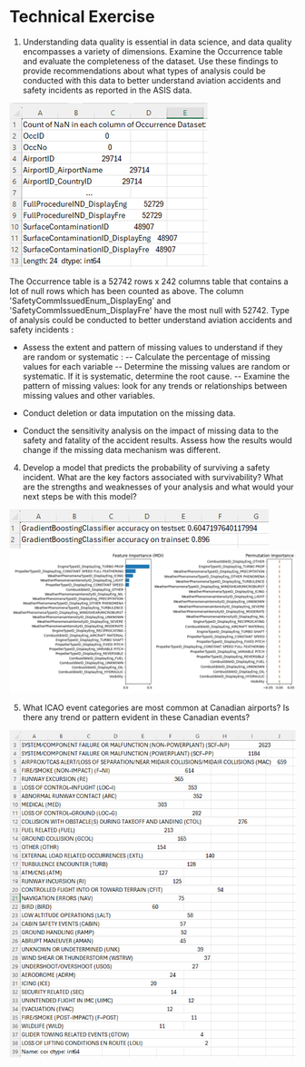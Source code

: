 # Technical Exercise


1. Understanding data quality is essential in data science, and data quality encompasses a variety of dimensions. Examine the Occurrence table and evaluate the completeness of the dataset. Use these findings to provide recommendations about what types of analysis could be conducted with this data to better understand aviation accidents and safety incidents as reported in the ASIS data.

![image](https://github.com/dathpham/technical_exercise/blob/main/question1.png)

The Occurrence table is a 52742 rows x 242 columns table that contains a lot of null rows which has been counted as above. The column 'SafetyCommIssuedEnum_DisplayEng' and 'SafetyCommIssuedEnum_DisplayFre' have the most null with 52742. Type of analysis could be conducted to better understand aviation accidents and safety incidents :
- Assess the extent and pattern of missing values to understand if they are random or systematic :
    -- Calculate the percentage of missing values for each variable
    -- Determine the missing values are random or systematic. If it is systematic, determine the root cause.
    -- Examine the pattern of missing values: look for any trends or relationships between missing values and other variables. 

- Conduct deletion or data imputation on the missing data.
- Conduct the sensitivity analysis on the impact of missing data to the safety and fatality of the accident results. Assess how the results would change if the missing data mechanism was different.




4. Develop a model that predicts the probability of surviving a safety incident. What are the key factors
associated with survivability? What are the strengths and weaknesses of your analysis and what would
your next steps be with this model?

![image](https://github.com/dathpham/technical_exercise/blob/main/Question4.png)
![image](https://github.com/dathpham/technical_exercise/blob/main/Question4_Feature_Importance.png)








5. What ICAO event categories are most common at Canadian airports? Is there any trend or pattern evident
in these Canadian events?


![image](https://github.com/dathpham/technical_exercise/blob/main/Question5.PNG)
